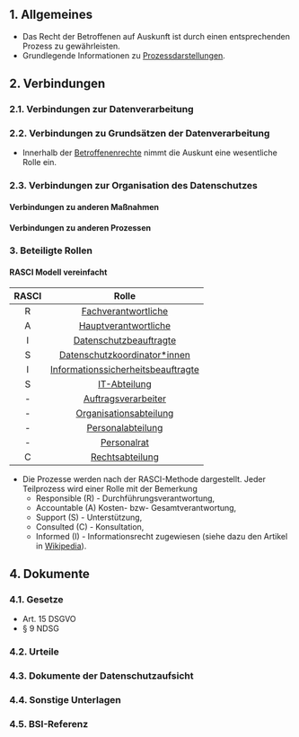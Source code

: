 ## 1. Allgemeines
- Das Recht der Betroffenen auf Auskunft ist durch einen entsprechenden Prozess zu gewährleisten.
- Grundlegende Informationen zu [Prozessdarstellungen](../Organisation/Prozesse.md).
## 2. Verbindungen
### 2.1. Verbindungen zur Datenverarbeitung
### 2.2. Verbindungen zu Grundsätzen der Datenverarbeitung
- Innerhalb der [Betroffenenrechte](../Grundsaetze-Datenverarbeitung/Betroffenenrechte.md) nimmt die Auskunt eine wesentliche Rolle ein.
### 2.3. Verbindungen zur Organisation des Datenschutzes
#### Verbindungen zu anderen Maßnahmen
#### Verbindungen zu anderen Prozessen

### 3. Beteiligte Rollen

#### RASCI Modell vereinfacht

| RASCI | Rolle |
| :---: | :----------------: |
| R  | [Fachverantwortliche](../Organisation/Rolle-Fachverantwortliche.md)   |
| A  | [Hauptverantwortliche](../Organisation/Rolle-Hauptverantwortliche.md) |
| I  | [Datenschutzbeauftragte](../Organisation/Rolle-DSB.md) |
| S  | [Datenschutzkoordinator*innen](../Organisation/Rolle-DSK.md) |
| I  | [Informationssicherheitsbeauftragte](../Organisation/Rolle-ISB.md)|
| S  | [IT-Abteilung](../Organisation/Rolle-IT-Abteilung.md) |
| -  | [Auftragsverarbeiter](../Organisation/Rolle-Auftragsverarbeiter.md) |
| -  | [Organisationsabteilung](../Organisation/Rolle-Organisationsabteilung.md) |
| -  | [Personalabteilung](../Organisation/Rolle-Personalabteilung.md) |
| -  | [Personalrat](../Organisation/Rolle-Personalrat.md) |
| C  | [Rechtsabteilung](../Organisation/Rolle-Rechtsabteilung.md)|

- Die Prozesse werden nach der RASCI-Methode dargestellt. Jeder Teilprozess wird einer Rolle mit der Bemerkung
  - Responsible (R) - Durchführungsverantwortung, 
  - Accountable (A) Kosten- bzw- Gesamtverantwortung, 
  - Support (S) - Unterstützung,
  - Consulted (C) - Konsultation, 
  - Informed (I) - Informationsrecht
  zugewiesen (siehe dazu den Artikel in [Wikipedia](https://de.wikipedia.org/wiki/RACI)).

## 4. Dokumente
### 4.1. Gesetze
- Art. 15 DSGVO
- § 9 NDSG
### 4.2. Urteile
### 4.3. Dokumente der Datenschutzaufsicht
### 4.4. Sonstige Unterlagen
### 4.5. BSI-Referenz